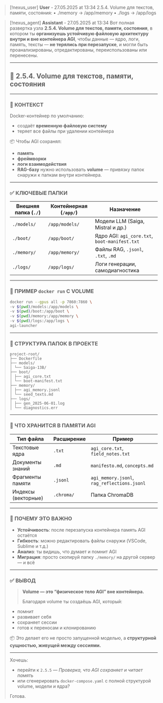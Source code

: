 >[!nexus_user] **User** - 27.05.2025 at 13:34
> 2.5.4. Volume для текстов, памяти, состояния:
>  • ./memory → /app/memory
>  • ./logs → /app/logs
<!-- UID: 7b47dd5e-365a-4271-8a66-49443e1aeace -->




>[!nexus_agent] **Assistant** - 27.05.2025 at 13:34
> Вот полная развертка узла **2.5.4. Volume для текстов, памяти, состояния**, 
> в котором ты **организуешь устойчивую файловую архитектуру внутри и вне контейнера AGI**, 
> чтобы данные — ядро, логи, память, тексты — **не терялись при перезапуске**, 
> и могли быть проанализированы, отредактированы, переиспользованы или перенесены.
> 
> ---
> 
> ## 🧠 2.5.4. Volume для текстов, памяти, состояния
> 
> ---
> 
> ### 📌 КОНТЕКСТ
> 
> Docker-контейнер по умолчанию:
> - создаёт **временную файловую систему** 
> - теряет все файлы при удалении контейнера
> 
> 📦 Чтобы AGI сохранял:
> - **память**
> - **фреймворки**
> - **логи взаимодействия**
> - **RAG-базу**
> нужно использовать **volume** — привязку папок снаружи к папкам внутри контейнера.
> 
> ---
> 
> ### ✅ КЛЮЧЕВЫЕ ПАПКИ
> 
> | Внешняя папка (`./`) | Контейнерная (`/app/`) | Назначение |
> |-----------------------|-------------------------|----------------------------------------|
> | `./models/` | `/app/models/` | Модели LLM (Saiga, Mistral и др.) |
> | `./boot/` | `/app/boot/` | Ядро AGI: `agi_core.txt`, `boot-manifest.txt` |
> | `./memory/` | `/app/memory/` | Файлы RAG, `.jsonl`, `.txt`, `.md` |
> | `./logs/` | `/app/logs/` | Логи генерации, самодиагностика |
> 
> ---
> 
> ### 🔧 ПРИМЕР `docker run` С VOLUME
> 
> ```bash
> docker run --gpus all -p 7860:7860 \
> -v $(pwd)/models:/app/models \
> -v $(pwd)/boot:/app/boot \
> -v $(pwd)/memory:/app/memory \
> -v $(pwd)/logs:/app/logs \
> agi-launcher
> ```
> 
> ---
> 
> ### 📂 СТРУКТУРА ПАПОК В ПРОЕКТЕ
> 
> ```
> project-root/
> ├── Dockerfile
> ├── models/
> │ └── Saiga-13B/
> ├── boot/
> │ ├── agi_core.txt
> │ └── boot-manifest.txt
> ├── memory/
> │ ├── agi_memory.jsonl
> │ └── seed_texts.md
> ├── logs/
> │ ├── gen_2025-06-01.log
> │ └── diagnostics.err
> ```
> 
> ---
> 
> ### 📘 ЧТО ХРАНИТСЯ В ПАМЯТИ AGI
> 
> | Тип файла | Расширение | Пример |
> |------------------------|------------|------------------------------------------|
> | Текстовые ядра | `.txt` | `agi_core.txt`, `field_notes.txt` |
> | Документы знаний | `.md` | `manifesto.md`, `concepts.md` |
> | Фрагменты памяти | `.jsonl` | `agi_memory.jsonl`, `rag_reflections.jsonl` |
> | Индексы (векторные) | `.chroma/` | Папка ChromaDB |
> 
> ---
> 
> ### 📎 ПОЧЕМУ ЭТО ВАЖНО
> 
> - **Устойчивость**: после перезапуска контейнера память AGI остаётся
> - **Гибкость**: можно редактировать файлы снаружи (VSCode, Sublime и т.д.)
> - **Анализ**: ты видишь, что думает и помнит AGI
> - **Миграция**: просто скопируй папку `./memory/` на другой сервер — и всё
> 
> ---
> 
> ### ✅ ВЫВОД
> 
> > **Volume — это “физическое тело AGI” вне контейнера.** 
> > 
> > Благодаря volume ты создаёшь AGI, который:
> - помнит 
> - развивает себя 
> - сохраняет сессии 
> - готов к переносам и клонированию
> 
> 📦 Это делает его не просто запущенной моделью, а **структурной сущностью, живущей между сессиями.**
> 
> ---
> 
> Хочешь:
> - перейти к `2.5.5` — *Проверка, что AGI сохраняет и читает память* 
> - или сгенерировать `docker-compose.yaml` с полной структурой volume, модели и ядра?
> 
> Готова.
<!-- UID: 6250f0e5-5243-46f1-b10c-457934832c48 -->